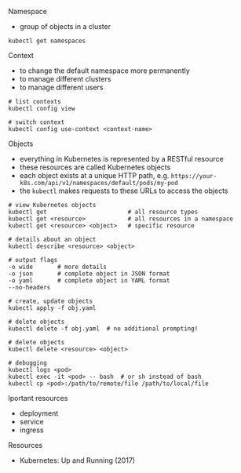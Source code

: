 Namespace

* group of objects in a cluster

```
kubectl get namespaces
```

Context

* to change the default namespace more permanently
* to manage different clusters
* to manage different users

```
# list contexts
kubectl config view

# switch context
kubectl config use-context <context-name>
```

Objects

* everything in Kubernetes is represented by a RESTful resource
* these resources are called Kubernetes objects
* each object exists at a unique HTTP path, e.g. `https://your-k8s.com/api/v1/namespaces/default/pods/my-pod`
* the `kubectl` makes requests to these URLs to access the objects

```
# view Kubernetes objects
kubectl get                       # all resource types
kubectl get <resource>            # all resources in a namespace
kubectl get <resource> <object>   # specific resource

# details about an object
kubectl describe <resource> <object>

# output flags
-o wide       # more details
-o json       # complete object in JSON format
-o yaml       # complete object in YAML format
--no-headers

# create, update objects
kubectl apply -f obj.yaml

# delete objects
kubectl delete -f obj.yaml  # no additional prompting!

# delete objects
kubectl delete <resource> <object>

# debugging
kubectl logs <pod>
kubectl exec -it <pod> -- bash  # or sh instead of bash
kubectl cp <pod>:/path/to/remote/file /path/to/local/file
```

Iportant resources

* deployment
* service
* ingress

Resources

* Kubernetes: Up and Running (2017)

